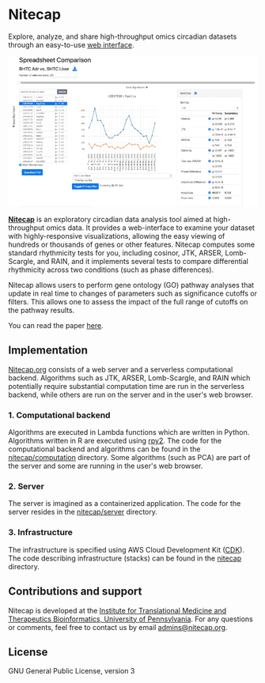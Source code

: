 # Nitecap

Explore, analyze, and share high-throughput omics circadian datasets through an easy-to-use [web interface](https://nitecap.org).

<p align="center" style="padding: 0em;"> 
  <img src="nitecap/server/static/images/slides.gif" alt="Sample signal">
</p>

[**Nitecap**](https://nitecap.org) is an exploratory circadian data analysis tool aimed at high-throughput omics data.
It provides a web-interface to examine your dataset with highly-responsive visualizations, allowing the easy viewing of hundreds or thousands of genes or other features.
Nitecap computes some standard rhythmicity tests for you, including cosinor, JTK, ARSER, Lomb-Scargle, and RAIN, and it implements several tests to compare differential rhythmicity across two conditions (such as phase differences).

Nitecap allows users to perform gene ontology (GO) pathway analyses that update in real time to changes of parameters such as significance cutoffs or filters. This allows one to assess the impact of the full range of cutoffs on the pathway results.

You can read the paper [here](https://www.ncbi.nlm.nih.gov/pmc/articles/PMC9003665/).


## Implementation
[Nitecap.org](https://nitecap.org) consists of a web server and a serverless computational backend.
Algorithms such as JTK, ARSER, Lomb-Scargle, and RAIN which potentially require substantial computation time are run in the serverless backend,
while others are run on the server and in the user's web browser.


### 1. Computational backend
Algorithms are executed in Lambda functions which are written in Python.
Algorithms written in R are executed using [rpy2](https://rpy2.github.io/).
The code for the computational backend and algorithms can be found in the [nitecap/computation](/nitecap/computation/) directory.
Some algorithms (such as PCA) are part of the server and some are running in the user's web browser.


### 2. Server
The server is imagined as a containerized application.
The code for the server resides in the [nitecap/server](/nitecap/server/)</code> directory.

### 3. Infrastructure
The infrastructure is specified using AWS Cloud Development Kit ([CDK](https://aws.amazon.com/cdk/)).
The code describing infrastructure (stacks) can be found in the [nitecap](/nitecap/) directory.

## Contributions and support

Nitecap is developed at the <a href="http://bioinf.itmat.upenn.edu/">Institute for Translational Medicine and Therapeutics Bioinformatics, University of Pennsylvania</a>. For any questions or comments, feel free to contact us by email <a href="mailto:admins@nitecap.org">admins@nitecap.org</a>.

## License

GNU General Public License, version 3
